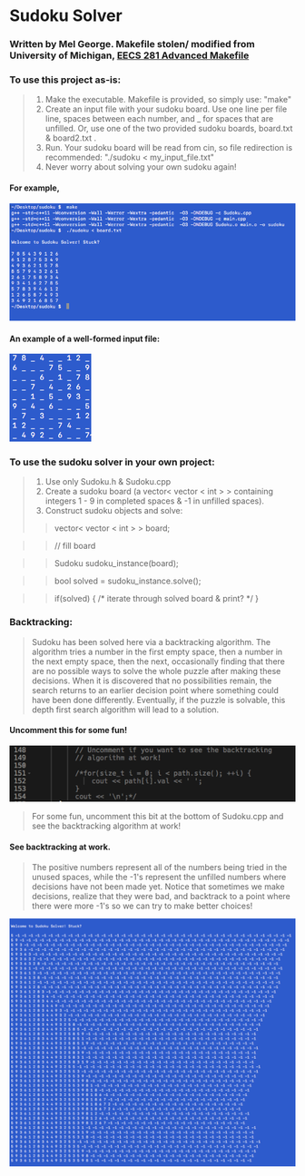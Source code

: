 # Sudoku Solver

### Written by Mel George. Makefile stolen/ modified from University of Michigan, [EECS 281 Advanced Makefile ](https://gitlab.eecs.umich.edu/eecs281/eecs281_project0.git)

### To use this project as-is:
> 1. Make the executable. Makefile is provided, so simply use: "make"
> 2. Create an input file with your sudoku board. Use one line per file line, spaces between each number, and _ for spaces that are unfilled. Or, use one of the two provided sudoku boards, board.txt & board2.txt .
> 3. Run. Your sudoku board will be read from cin, so file redirection is recommended: "./sudoku < my_input_file.txt"
> 4. Never worry about solving your own sudoku again!

#### For example,
![Run](https://raw.githubusercontent.com/MelGeorge/sudoku/master/screenshots/run_sudoku.png)

#### An example of a well-formed input file:
![Input](https://raw.githubusercontent.com/MelGeorge/sudoku/master/screenshots/input_file.png)

### To use the sudoku solver in your own project:
> 1. Use only Sudoku.h & Sudoku.cpp
> 2. Create a sudoku board (a vector< vector < int > > containing integers 1 - 9 in completed spaces & -1 in unfilled spaces).
> 3. Construct sudoku objects and solve:
> > vector< vector < int > > board;

> > // fill board

> > Sudoku sudoku_instance(board);

> > bool solved = sudoku_instance.solve();

> > if(solved) { /* iterate through solved board & print? */ }

### Backtracking:
> Sudoku has been solved here via a backtracking algorithm. The algorithm tries a number in the first empty space, then a number in the next empty space, then the next, occasionally finding that there are no possible ways to solve the whole puzzle after making these decisions. When it is discovered that no possibilities remain, the search returns to an earlier decision  point where something could have been done differently. Eventually, if the puzzle is solvable, this depth first search algorithm will lead to a solution.

#### Uncomment this for some fun!
![Comment](https://raw.githubusercontent.com/MelGeorge/sudoku/master/screenshots/backtracking_comment.png)

> For some fun, uncomment this bit at the bottom of Sudoku.cpp and see the backtracking algorithm at work!

#### See backtracking at work.
> The positive numbers represent all of the numbers being tried in the unused spaces, while the -1's represent the unfilled numbers where decisions have not been made yet. Notice that sometimes we make decisions, realize that they were bad, and backtrack to a point where there were more -1's so we can try to make better choices!

![Backtracking](https://raw.githubusercontent.com/MelGeorge/sudoku/master/screenshots/backtracking.png)

